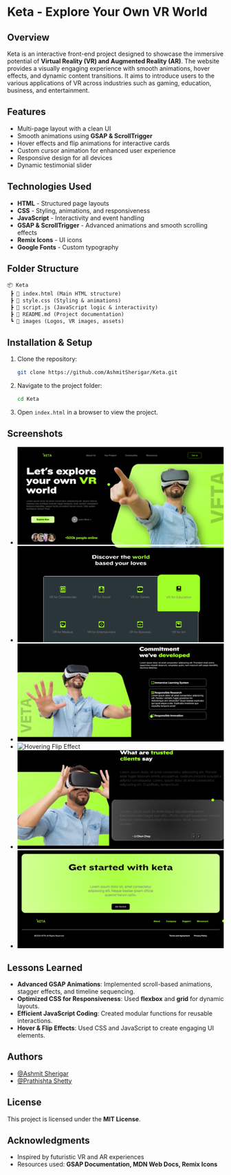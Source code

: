 # Keta - Explore Your Own VR World

## Overview
Keta is an interactive front-end project designed to showcase the immersive potential of **Virtual Reality (VR) and Augmented Reality (AR)**. The website provides a visually engaging experience with smooth animations, hover effects, and dynamic content transitions. It aims to introduce users to the various applications of VR across industries such as gaming, education, business, and entertainment.

## Features
- Multi-page layout with a clean UI
- Smooth animations using **GSAP & ScrollTrigger**
- Hover effects and flip animations for interactive cards
- Custom cursor animation for enhanced user experience
- Responsive design for all devices
- Dynamic testimonial slider

## Technologies Used
- **HTML** - Structured page layouts
- **CSS** - Styling, animations, and responsiveness
- **JavaScript** - Interactivity and event handling
- **GSAP & ScrollTrigger** - Advanced animations and smooth scrolling effects
- **Remix Icons** - UI icons
- **Google Fonts** - Custom typography

## Folder Structure
```
📦 Keta
 ┣ 📜 index.html (Main HTML structure)
 ┣ 📜 style.css (Styling & animations)
 ┣ 📜 script.js (JavaScript logic & interactivity)
 ┣ 📜 README.md (Project documentation)
 ┗ 📂 images (Logos, VR images, assets)
```

## Installation & Setup
1. Clone the repository:
   ```sh
   git clone https://github.com/AshmitSherigar/Keta.git
   ```
2. Navigate to the project folder:
   ```sh
   cd Keta
   ```
3. Open `index.html` in a browser to view the project.



## Screenshots
- ![Homepage](https://github.com/AshmitSherigar/Keta/blob/main/images/readme1.png?raw=true)
- ![VR Categories](https://github.com/AshmitSherigar/Keta/blob/main/images/readme2.png?raw=true)
- ![Testimonials](https://github.com/AshmitSherigar/Keta/blob/main/images/readme3.png?raw=true)
- ![Hovering Flip Effect](https://github.com/AshmitSherigar/Keta/blob/main/images/readme4.png?raw=true)
- ![Feedback](https://github.com/AshmitSherigar/Keta/blob/main/images/readme5.png?raw=true)
- ![Footer Section](https://github.com/AshmitSherigar/Keta/blob/main/images/readme6.png?raw=true)

## Lessons Learned
- **Advanced GSAP Animations**: Implemented scroll-based animations, stagger effects, and timeline sequencing.
- **Optimized CSS for Responsiveness**: Used **flexbox** and **grid** for dynamic layouts.
- **Efficient JavaScript Coding**: Created modular functions for reusable interactions.
- **Hover & Flip Effects**: Used CSS and JavaScript to create engaging UI elements.

## Authors
- [@Ashmit Sherigar](https://github.com/AshmitSherigar)
- [@Prathishta Shetty](https://github.com/prathishta-shetty)

## License
This project is licensed under the **MIT License**.

## Acknowledgments
- Inspired by futuristic VR and AR experiences
- Resources used: **GSAP Documentation, MDN Web Docs, Remix Icons**

